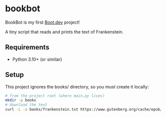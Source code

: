 # bookbot

BookBot is my first [Boot.dev](https://www.boot.dev) project!

A tiny script that reads and prints the text of Frankenstein.

## Requirements
- Python 3.10+ (or similar)

## Setup

This project ignores the books/ directory, so you must create it locally:

```bash
# from the project root (where main.py lives)
mkdir -p books
# download the text
curl -L -o books/frankenstein.txt https://www.gutenberg.org/cache/epub/84/pg84.txt